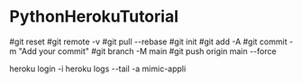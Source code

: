 # PythonHerokuTutorial

#git reset
#git remote -v
#git pull --rebase
#git init
#git add -A
#git commit -m "Add your commit"
#git branch -M main
#git push origin main --force

heroku login -i
heroku logs --tail -a mimic-appli

